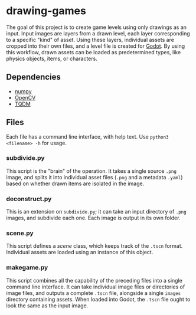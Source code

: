 # drawing-games

The goal of this project is to create game levels using only drawings as an
input. Input images are layers from a drawn level, each layer corresponding
to a specific "kind" of asset. Using these layers, individual assets are cropped
into their own files, and a level file is created for 
[Godot](https://godotengine.org/). By using this workflow, drawn assets can be
loaded as predetermined types, like physics objects, items, or characters.

## Dependencies

- [numpy](https://numpy.org/)
- [OpenCV](https://opencv.org/)
- [TQDM](https://github.com/tqdm/tqdm)

## Files

Each file has a command line interface, with help text. Use 
`python3 <filename> -h` for usage.

### subdivide.py
This script is the "brain" of the operation. It takes a single source `.png`
image, and splits it into individual asset files (`.png` and a metadata `.yaml`)
based on whether drawn items are isolated in the image.

### deconstruct.py
This is an extension on `subdivide.py`; it can take an input directory of `.png`
images, and subdivide each one. Each image is output in its own folder.

### scene.py
This script defines a _scene_ class, which keeps track of the `.tscn` format.
Individual assets are loaded using an instance of this object.

### makegame.py
This script combines all the capability of the preceding files into a single
command line interface. It can take individual image files or directories of
image files, and outputs a complete `.tscn` file, alongside a single `images`
directory containing assets. When loaded into Godot, the `.tscn` file ought to
look the same as the input image.